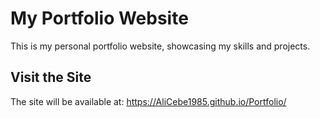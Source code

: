 # My Portfolio Website

This is my personal portfolio website, showcasing my skills and projects.

## Visit the Site

The site will be available at: https://AliCebe1985.github.io/Portfolio/

